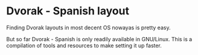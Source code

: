 # Dvorak - Spanish layout

Finding Dvorak layouts in most decent OS nowayas is pretty easy.

But so far Dvorak - Spanish is only readily available in GNU/Linux.
This is a compilation of tools and resources to make setting it up faster.
